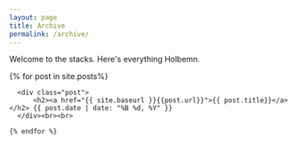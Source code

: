 ```yaml
---
layout: page
title: Archive
permalink: /archive/
---
```

Welcome to the stacks. Here's everything Holbemn.


  <div class="posts">
    {% for post in site.posts%}


      <div class="post">
          <h2><a href="{{ site.baseurl }}{{post.url}}">{{ post.title}}</a></h2> {{ post.date | date: "%B %d, %Y" }}
      </div><br><br>

    {% endfor %}
  </div>

